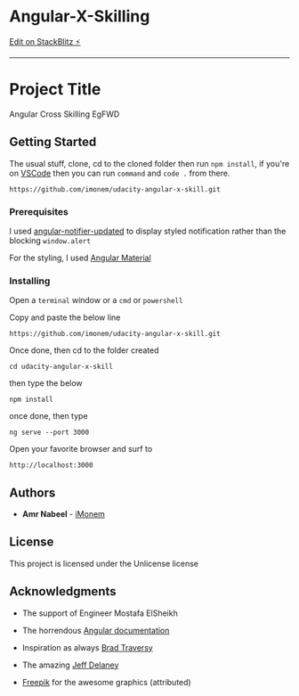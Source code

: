 # Angular-X-Skilling

[Edit on StackBlitz ⚡️](https://stackblitz.com/edit/angular-ivy-qafamc)

----
# Project Title

Angular Cross Skilling EgFWD

## Getting Started

The usual stuff, clone, cd to the cloned folder then run ```npm install```, if you're on [VSCode](https://code.visualstudio.com/) then you can run ```command``` and ``` code . ``` from there.

```
https://github.com/imonem/udacity-angular-x-skill.git
```

### Prerequisites

I used [angular-notifier-updated](https://www.npmjs.com/package/angular-notifier-updated) to display styled notification rather than the blocking ```window.alert```

For the styling, I used [Angular Material](https://material.angular.io/)


### Installing

Open a ```terminal``` window or a ```cmd``` or ```powershell```

Copy and paste the below line

```
https://github.com/imonem/udacity-angular-x-skill.git
```

Once done, then cd to the folder created

```
cd udacity-angular-x-skill
```
then type the below

```npm install```

once done, then type

```ng serve --port 3000```

Open your favorite browser and surf to

```http://localhost:3000```

## Authors

* **Amr Nabeel** - [iMonem](https://github.com/imonem)

## License

This project is licensed under the Unlicense license

## Acknowledgments

* The support of Engineer Mostafa ElSheikh

* The horrendous [Angular documentation](https://angular.io/docs)
* Inspiration as always [Brad Traversy](https://github.com/bradtraversy/)
* The amazing [Jeff Delaney](https://www.youtube.com/c/Fireship)
* [Freepik](https://www.freepik.com/) for the awesome graphics (attributed)

